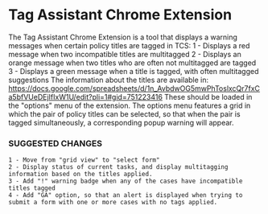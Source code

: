 #   Tag Assistant Chrome Extension
The Tag Assistant Chrome Extension is a tool that displays a warning messages when certain policy titles are tagged in TCS: 
    1 - Displays a red message when two incompatible titles are multitagged
    2 - Displays an orange message when two titles who are often not multitagged are tagged
    3 - Displays a green message when a title is tagged, with often multitagged suggestions
The information about the titles are available in: https://docs.google.com/spreadsheets/d/1n_AvbdwOG5mwPhToslxcQr7fxCa5bfVUeDEjIfIxW1U/edit?pli=1#gid=751223416
These should be loaded in the "options" menu of the extension. 
The options menu features a grid in which the pair of policy titles can be selected, so that when the pair is tagged simultaneously, a corresponding popup warning will appear. 

### SUGGESTED CHANGES
    1 - Move from "grid view" to "select form"
    2 - Display status of current tasks, and display multitagging information based on the titles applied.
    3 - Add "!" warning badge when any of the cases have incompatible titles tagged
    4 - Add "GA" option, so that an alert is displayed when trying to submit a form with one or more cases with no tags applied.
